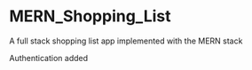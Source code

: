 # MERN_Shopping_List
A full stack shopping list app implemented with the MERN stack

Authentication added